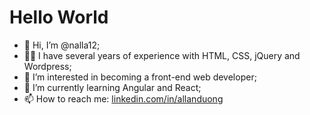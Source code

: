 # Hello World

- 👋 Hi, I’m @nalla12;
- 👨‍💻 I have several years of experience with HTML, CSS, jQuery and Wordpress;
- 👀 I’m interested in becoming a front-end web developer;
- 🌱 I’m currently learning Angular and React;
- 📫 How to reach me: [linkedin.com/in/allanduong](https://linkedin.com/in/allanduong)

<!---
nalla12/nalla12 is a ✨ special ✨ repository because its `README.md` (this file) appears on your GitHub profile.
You can click the Preview link to take a look at your changes.

- 💞️ I’m looking to collaborate on ... nothing yet;
--->
